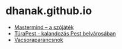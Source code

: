 # dhanak.github.io

* [Mastermind – a szójáték](mastermind)
* [TúraPest - kalandozás Pest belvárosában](quest)
* [Vacsoraparancsnok](vacsoraparancsnok)

